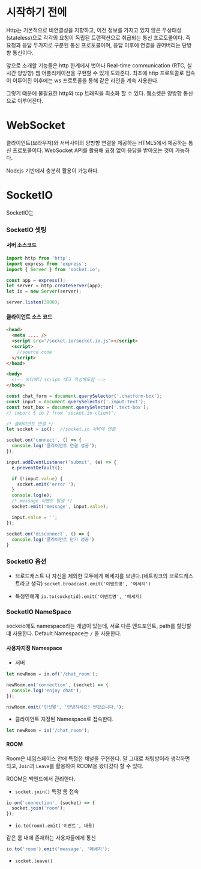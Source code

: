 # 시작하기 전에

Http는 기본적으로 비연결성을 지향하고, 이전 정보를 가지고 있지 않은 무상태성(stateless)으로 각각의 요청이 독립된 트랜잭션으로 취급되는 통신 프로토콜이다.
즉 요청과 응답 두가지로 구분된 통신 프로토콜이며, 응답 이후에 연결을 끊어버리는 단방향 통신이다.

앞으로 소개할 기능들은 http 한계에서 벗어나 Real-time communication (RTC, 실시간 양방향) 웹 어플리케이션을 구현할 수 있게 도와준다. 최초에 http 프로토콜로 접속이 이루어진 이후에는 ws 프로토콜을 통해 같은 라인을 계속 사용한다.

그렇기 떄문에 불필요한 http와 tcp 트래픽을 최소화 할 수 있다. 웹소켓은 양방향 통신으로 이루어진다.

# WebSocket

클라이언트(브라우저)와 서버사이의 양방향 연결을 제공하는 HTML5에서 제공하는 통신 프로토콜이다. WebSocket API를 활용해 요청 없이 응답을 받아오는 것이 가능하다.

Nodejs 기반에서 충분히 활용이 가능하다.

# SocketIO

SocketIO는

### SocketIO 셋팅

#### 서버 소스코드

```js
import http from 'http';
import express from 'express';
import { Server } from 'socket.io';

const app = express();
let server = http.createServer(app);
let io = new Server(server);

server.listen(3000);
```

#### 클라이언트 소스 코드

```html
<head>
  <meta .... />
  <script src="/socket.io/socket.io.js"></script>
  <script>
    //source code
  </script>
</head>

<body>
  <!-- 바디에다 script 태크 작성해도됨 -->
</body>
```

```js
const chat_form = document.querySelector('.chatform-box');
const input = document.querySelector('.input-text');
const text_box = document.querySelector('.text-box');
// import { io } from 'socket.io-client';

/* 클라이언트 연결 */
let socket = io();  //socket.io 서버에 연결

socket.on('connect', () => {
  console.log('클라이언트 연결 성공');
});

input.addEventListener('submit', (e) => {
  e.preventDefault();

  if (!input.value) {
    socket.emit('error ');
  }
  console.log(e);
  /* message 이벤트 발생 */
  socket.emit('message', input.value);

  input.value = '';
});

socket.on('disconnect', () => {
  console.log('클라이언트 닫기 성공')
}
```

### SocketIO 옵션

- 브로드캐스트
  나 자신을 제외한 모두에게 메세지를 보낸다.(네트워크의 브로드캐스트라고 생각)
  `socket.broadcast.emit('이벤트명', '메세지')`

- 특정인에게
  `io.to(socketid).emit('이벤트명', '메세지)`

### SocketIO NameSpace

sockeio에도 namespace라는 개념이 있는데, 서로 다른 엔드포인트, path를 할당할 떄 사용한다. Default Namespace는 `/` 을 사용한다.

#### 사용자지정 Namespace

- 서버

```js
let newRoom = io.of('/chat_room');

newRoom.on('connection', (socket) => {
  console.log('enjoy chat');
});

nswRoom.emit('인삿말', '안녕하세요! 반갑습니다.');
```

- 클라이언트
  지정된 Namespace로 접속한다.

```js
let newRoom = io('/chat_room');
```

#### ROOM

Room은 네임스페이스 안에 특정한 채널을 구현한다. 말 그대로 채팅방이라 생각하면 되고, `Join`과 `Leave`를 활용하여 ROOM을 왔다갔다 할 수 있다.

ROOM은 백엔드에서 관리한다.

- `socket.join()`
  특정 룸 접속

```js
io.on('connection', (socket) => {
  socket.join('room');
});
```

- `io.to(room).emit('이벤트', 내용)`

같은 룸 내에 존재하는 사용자들에게 통신

```js
io.to('room').emit('message', '메세지');
```

- `socket.leave()`
